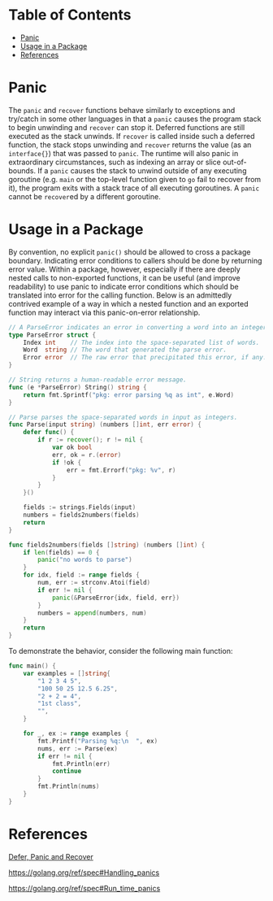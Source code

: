 Table of Contents
=================

+ [Panic](#panic)
+ [Usage in a Package](#usage-in-a-package)
+ [References](#references)

# Panic

The `panic` and `recover` functions behave similarly to exceptions and try/catch in some other languages in that a `panic` causes the program stack to begin unwinding and `recover` can stop it. Deferred functions are still executed as the stack unwinds. If `recover` is called inside such a deferred function, the stack stops unwinding and `recover` returns the value (as an `interface{}`) that was passed to `panic`. The runtime will also panic in extraordinary circumstances, such as indexing an array or slice out-of-bounds.  If a `panic` causes the stack to unwind outside of any executing goroutine (e.g. `main` or the top-level function given to `go` fail to recover from it), the program exits with a stack trace of all executing goroutines. A `panic` cannot be `recover`ed by a different goroutine.

# Usage in a Package

By convention, no explicit `panic()` should be allowed to cross a package boundary. Indicating error conditions to callers should be done by returning error value. Within a package, however, especially if there are deeply nested calls to non-exported functions, it can be useful (and improve readability) to use panic to indicate error conditions which should be translated into error for the calling function. Below is an admittedly contrived example of a way in which a nested function and an exported function may interact via this panic-on-error relationship.

```go
// A ParseError indicates an error in converting a word into an integer.
type ParseError struct {
	Index int    // The index into the space-separated list of words.
	Word  string // The word that generated the parse error.
	Error error  // The raw error that precipitated this error, if any.
}

// String returns a human-readable error message.
func (e *ParseError) String() string {
	return fmt.Sprintf("pkg: error parsing %q as int", e.Word)
}

// Parse parses the space-separated words in input as integers.
func Parse(input string) (numbers []int, err error) {
	defer func() {
		if r := recover(); r != nil {
			var ok bool
			err, ok = r.(error)
			if !ok {
				err = fmt.Errorf("pkg: %v", r)
			}
		}
	}()

	fields := strings.Fields(input)
	numbers = fields2numbers(fields)
	return
}

func fields2numbers(fields []string) (numbers []int) {
	if len(fields) == 0 {
		panic("no words to parse")
	}
	for idx, field := range fields {
		num, err := strconv.Atoi(field)
		if err != nil {
			panic(&ParseError{idx, field, err})
		}
		numbers = append(numbers, num)
	}
	return
}
```

To demonstrate the behavior, consider the following main function:
```go
func main() {
	var examples = []string{
		"1 2 3 4 5",
		"100 50 25 12.5 6.25",
		"2 + 2 = 4",
		"1st class",
		"",
	}

	for _, ex := range examples {
		fmt.Printf("Parsing %q:\n  ", ex)
		nums, err := Parse(ex)
		if err != nil {
			fmt.Println(err)
			continue
		}
		fmt.Println(nums)
	}
}
```

# References
[Defer, Panic and Recover](https://blog.golang.org/defer-panic-and-recover)

https://golang.org/ref/spec#Handling_panics

https://golang.org/ref/spec#Run_time_panics
